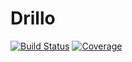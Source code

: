 # Drillo

[![Build Status](https://github.com/mlukacek/Drillo.jl/actions/workflows/CI.yml/badge.svg?branch=main)](https://github.com/mlukacek/Drillo.jl/actions/workflows/CI.yml?query=branch%3Amain)
[![Coverage](https://codecov.io/gh/mlukacek/Drillo.jl/branch/main/graph/badge.svg)](https://codecov.io/gh/mlukacek/Drillo.jl)

